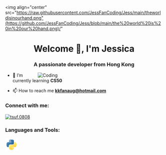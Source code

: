 <img align="center" src="https://raw.githubusercontent.com/JessFanCoding/Jess/main/theworldisinourhand.png"(https://github.com/JessFanCoding/Jess/blob/main/the%20world%20is%20in%20our%20hand.png)/"
<h1 align="center">Welcome 👋, I'm Jessica</h1>
<h3 align="center">A passionate developer from Hong Kong</h3>
<img align="right" alt="Coding" width="400" src="https://cdn.dribbble.com/users/4055494/screenshots/15215756/media/d2b66c4ca0192aa26d103448b3d1518b.gif">

- 🌱 I’m currently learning **CS50**

- 📫 How to reach me **kkfanaug@hotmail.com**

<h3 align="left">Connect with me:</h3>
<p align="left">
<a href="https://instagram.com/tsuf.0808" target="blank"><img align="center" src="https://raw.githubusercontent.com/rahuldkjain/github-profile-readme-generator/master/src/images/icons/Social/instagram.svg" alt="tsuf.0808" height="30" width="40" /></a>
</p>

<h3 align="left">Languages and Tools:</h3>
<p align="left"> <a href="https://www.python.org" target="_blank" rel="noreferrer"> <img src="https://raw.githubusercontent.com/devicons/devicon/master/icons/python/python-original.svg" alt="python" width="40" height="40"/> </a> </p>
